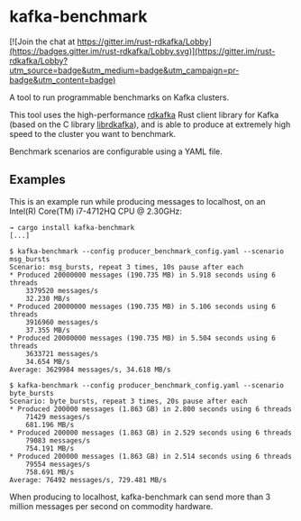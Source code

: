 # kafka-benchmark
[![Join the chat at https://gitter.im/rust-rdkafka/Lobby](https://badges.gitter.im/rust-rdkafka/Lobby.svg)](https://gitter.im/rust-rdkafka/Lobby?utm_source=badge&utm_medium=badge&utm_campaign=pr-badge&utm_content=badge)

A tool to run programmable benchmarks on Kafka clusters.

This tool uses the high-performance
[rdkafka](https://github.com/fede1024/rust-rdkafka/) Rust client library for
Kafka (based on the C library
[librdkafka](https://github.com/edenhill/librdkafka)), and is able to produce
at extremely high speed to the cluster you want to benchmark.

Benchmark scenarios are configurable using a YAML file.

## Examples

This is an example run while producing messages to localhost, on an Intel(R)
Core(TM) i7-4712HQ CPU @ 2.30GHz:

```
→ cargo install kafka-benchmark
[...]

$ kafka-benchmark --config producer_benchmark_config.yaml --scenario msg_bursts
Scenario: msg_bursts, repeat 3 times, 10s pause after each
* Produced 20000000 messages (190.735 MB) in 5.918 seconds using 6 threads
    3379520 messages/s
    32.230 MB/s
* Produced 20000000 messages (190.735 MB) in 5.106 seconds using 6 threads
    3916960 messages/s
    37.355 MB/s
* Produced 20000000 messages (190.735 MB) in 5.504 seconds using 6 threads
    3633721 messages/s
    34.654 MB/s
Average: 3629984 messages/s, 34.618 MB/s

$ kafka-benchmark --config producer_benchmark_config.yaml --scenario byte_bursts
Scenario: byte_bursts, repeat 3 times, 20s pause after each
* Produced 200000 messages (1.863 GB) in 2.800 seconds using 6 threads
    71429 messages/s
    681.196 MB/s
* Produced 200000 messages (1.863 GB) in 2.529 seconds using 6 threads
    79083 messages/s
    754.191 MB/s
* Produced 200000 messages (1.863 GB) in 2.514 seconds using 6 threads
    79554 messages/s
    758.691 MB/s
Average: 76492 messages/s, 729.481 MB/s
```

When producing to localhost, kafka-benchmark can send more than 3 million messages
per second on commodity hardware.
